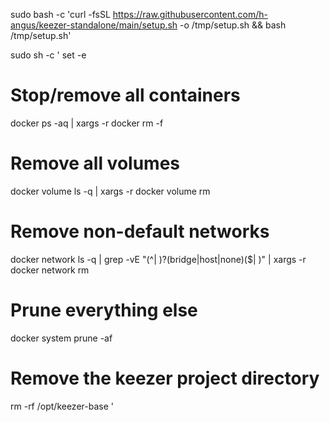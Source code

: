 sudo bash -c 'curl -fsSL https://raw.githubusercontent.com/h-angus/keezer-standalone/main/setup.sh -o /tmp/setup.sh && bash /tmp/setup.sh'


sudo sh -c '
  set -e
  # Stop/remove all containers
  docker ps -aq | xargs -r docker rm -f
  # Remove all volumes
  docker volume ls -q | xargs -r docker volume rm
  # Remove non-default networks
  docker network ls -q | grep -vE "(^| )?(bridge|host|none)($| )" | xargs -r docker network rm
  # Prune everything else
  docker system prune -af
  # Remove the keezer project directory
  rm -rf /opt/keezer-base
'
